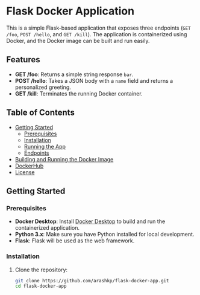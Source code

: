 # Flask Docker Application

This is a simple Flask-based application that exposes three endpoints (`GET /foo`, `POST /hello`, and `GET /kill`). The application is containerized using Docker, and the Docker image can be built and run easily.

## Features

- **GET /foo**: Returns a simple string response `bar`.
- **POST /hello**: Takes a JSON body with a `name` field and returns a personalized greeting.
- **GET /kill**: Terminates the running Docker container.

## Table of Contents

- [Getting Started](#getting-started)
  - [Prerequisites](#prerequisites)
  - [Installation](#installation)
  - [Running the App](#running-the-app)
  - [Endpoints](#endpoints)
- [Building and Running the Docker Image](#building-and-running-the-docker-image)
- [DockerHub](#dockerhub)
- [License](#license)

## Getting Started

### Prerequisites

- **Docker Desktop**: Install [Docker Desktop](https://www.docker.com/products/docker-desktop) to build and run the containerized application.
- **Python 3.x**: Make sure you have Python installed for local development.
- **Flask**: Flask will be used as the web framework.

### Installation

1. Clone the repository:

   ```bash
   git clone https://github.com/arashkp/flask-docker-app.git
   cd flask-docker-app
